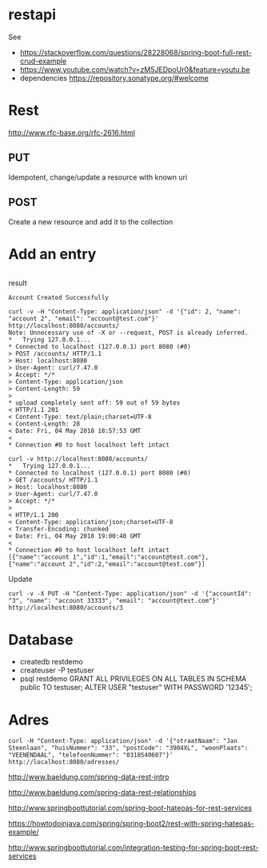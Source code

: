 # restapi

See 
- https://stackoverflow.com/questions/28228068/spring-boot-full-rest-crud-example
- https://www.youtube.com/watch?v=zM5JEDpoUr0&feature=youtu.be
- dependencies https://repository.sonatype.org/#welcome 

# Rest
http://www.rfc-base.org/rfc-2616.html 

## PUT
Idempotent, change/update a resource with known uri

## POST
Create a new resource and add it to the collection

# Add an entry
``` 

```
result
``` 
Account Created Successfully
```

``` 
curl -v -H "Content-Type: application/json" -d '{"id": 2, "name": "account 2", "email": "account@test.com"}' http://localhost:8080/accounts/
Note: Unnecessary use of -X or --request, POST is already inferred.
*   Trying 127.0.0.1...
* Connected to localhost (127.0.0.1) port 8080 (#0)
> POST /accounts/ HTTP/1.1
> Host: localhost:8080
> User-Agent: curl/7.47.0
> Accept: */*
> Content-Type: application/json
> Content-Length: 59
> 
* upload completely sent off: 59 out of 59 bytes
< HTTP/1.1 201 
< Content-Type: text/plain;charset=UTF-8
< Content-Length: 28
< Date: Fri, 04 May 2018 18:57:53 GMT
< 
* Connection #0 to host localhost left intact
```

``` 
curl -v http://localhost:8080/accounts/
*   Trying 127.0.0.1...
* Connected to localhost (127.0.0.1) port 8080 (#0)
> GET /accounts/ HTTP/1.1
> Host: localhost:8080
> User-Agent: curl/7.47.0
> Accept: */*
> 
< HTTP/1.1 200 
< Content-Type: application/json;charset=UTF-8
< Transfer-Encoding: chunked
< Date: Fri, 04 May 2018 19:00:40 GMT
< 
* Connection #0 to host localhost left intact
[{"name":"account 1","id":1,"email":"account@test.com"},{"name":"account 2","id":2,"email":"account@test.com"}]
```

Update
``` 
curl -v -X PUT -H "Content-Type: application/json" -d '{"accountId": "3", "name": "account 33333", "email": "account@test.com"}' http://localhost:8080/accounts/3
```
# Database
- createdb restdemo
- createuser -P testuser 
- psql restdemo
GRANT ALL PRIVILEGES ON ALL TABLES IN SCHEMA public TO testuser;
ALTER USER "testuser" WITH PASSWORD '12345';

# Adres

```
curl -H "Content-Type: application/json" -d '{"straatNaam": "Jan Steenlaan", "huisNummer": "33", "postCode": "3904XL", "woonPlaats": "VEENENDAAL", "telefoonNummer": "0318540607"}' http://localhost:8080/adresses/

```


http://www.baeldung.com/spring-data-rest-intro

http://www.baeldung.com/spring-data-rest-relationships

http://www.springboottutorial.com/spring-boot-hateoas-for-rest-services

https://howtodoinjava.com/spring/spring-boot2/rest-with-spring-hateoas-example/

http://www.springboottutorial.com/integration-testing-for-spring-boot-rest-services
